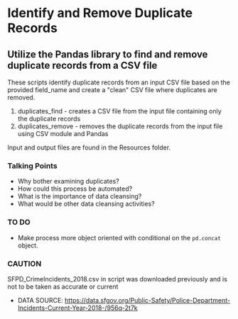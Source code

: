 # Identify and Remove Duplicate Records
## Utilize the Pandas library to find and remove duplicate records from a CSV file

These scripts identify duplicate records from an input CSV file based on the provided field_name and create a "clean" CSV file where duplicates are removed.

1. duplicates_find - creates a CSV file from the input file containing only the duplicate records
2. duplicates_remove - removes the duplicate records from the input file using CSV module and Pandas

Input and output files are found in the Resources folder.

### Talking Points

* Why bother examining duplicates?
* How could this process be automated? 
* What is the importance of data cleansing?
* What would be other data cleansing activities?

### TO DO

* Make process more object oriented with conditional on the ```pd.concat``` object.

### CAUTION

SFPD_CrimeIncidents_2018.csv in script was downloaded previously and is not to be taken as accurate or current

* DATA SOURCE: https://data.sfgov.org/Public-Safety/Police-Department-Incidents-Current-Year-2018-/956q-2t7k
